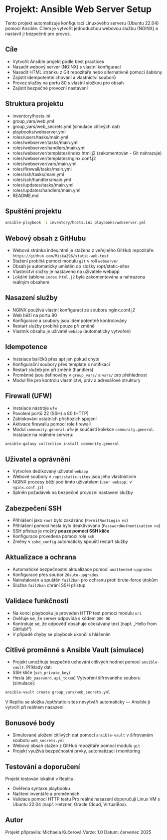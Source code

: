 # Projekt: Ansible Web Server Setup
Tento projekt automatizuje konfiguraci Linuxového serveru (Ubuntu 22.04) pomocí Ansible. Cílem je vytvořit jednoduchou webovou službu (NGINX) a nastavit ji bezpečně pro provoz.

## Cíle
- Vytvořit Ansible projekt podle best practices
- Nasadit webový server (NGINX) s vlastní konfigurací
- Nasadit HTML stránku z Git repozitáře nebo alternativně pomocí šablony
- Zajistit idempotentní chování a vlastnictví souborů
- Provoz služby na portu 80 s vlastní složkou pro obsah
- Zajistit bezpečné provozní nastavení

## Struktura projektu
- inventory/hosts.ini 
- group_vars/web.yml
- group_vars/web_secrets.yml (simulace citlivých dat)
- playbooks/webserver.yml
- roles/users/tasks/main.yml
- roles/webserver/tasks/main.yml
- roles/webserver/handlers/main.yml
- roles/webserver/templates/index.html.j2 (zakomentován - Git nahrazuje)
- roles/webserver/templates/nginx.conf.j2
- roles/webserver/vars/main.yml
- roles/firewall/tasks/main.yml
- roles/ssh/tasks/main.yml
- roles/ssh/handlers/main.yml
- roles/updates/tasks/main.yml
- roles/updates/handlers/main.yml
- README.md

## Spuštění projektu
```bash
ansible-playbook -i inventory/hosts.ini playbooks/webserver.yml
```

## Webový obsah z GitHubu
- Webová stránka index.html je stažena z veřejného GitHub repozitáře: `https://github.com/Miska296/static-web-test`
- Stažení probíhá pomocí modulu `git` v roli `webserver`
- Obsah je automaticky umístěn do složky /opt/static-sites
- Vlastnictví složky je nastaveno na uživatele webapp
- Lokální šablona `index.html.j2` byla zakomentována a nahrazena reálným obsahem

## Nasazení služby
- NGINX používá vlastní konfiguraci ze souboru nginx.conf.j2
- Web běží na portu 80
- Konfigurace a soubory jsou idempotentně kontrolovány
- Restart služby probíhá pouze při změně
- Vlastník obsahu je uživatel `webapp` (automaticky vytvořen)

## Idempotence
- Instalace balíčků přes apt jen pokud chybí
- Konfigurační soubory přes template s notifikací
- Restart služeb jen při změně (handlers)
- Proměnné jsou definovány v `group_vars/` a `vars/` pro přehlednost
- Modul file pro kontrolu vlastnictví, práv a adresářové struktury

## Firewall (UFW)
- Instalace nástroje `ufw`
- Povolení portů 22 (SSH) a 80 (HTTP)
- Zablokování ostatních příchozích spojení
- Aktivace firewallu pomocí role firewall
- Modul `community.general.ufw` je součástí kolekce `community.general`. Instalace na reálném serveru:
```bash
ansible-galaxy collection install community.general
```

## Uživatel a oprávnění
- Vytvořen dedikovaný uživatel `webapp`
- Webové soubory v `/opt/static-sites` jsou jeho vlastnictvím
- NGINX procesy běží pod tímto uživatelem (`user webapp;` v `nginx.conf.j2`)
- Splněn požadavek na bezpečné provozní nastavení služby

## Zabezpečení SSH
- Přihlášení jako `root` bylo zakázáno (`PermitRootLogin no`)
- Přihlášení pomocí hesla bylo deaktivováno (`PasswordAuthentication no`)
- SSH přístup je možný **pouze pomocí SSH klíče**
- Konfigurace provedena pomocí role `ssh`
- Změny v `sshd_config` automaticky spouští restart služby

## Aktualizace a ochrana
- Automatické bezpečnostní aktualizace pomocí `unattended-upgrades`
- Konfigurace přes soubor `20auto-upgrades`
- Nainstalován a spuštěn `fail2ban` pro ochranu proti brute-force útokům
- Služba `fail2ban` chrání SSH přístup

## Validace funkčnosti
- Na konci playbooku je proveden HTTP test pomocí modulu `uri`
- Ověřuje se, že server odpovídá s kódem `200 OK`
- Kontroluje se, že odpověď obsahuje očekávaný text (např. „Hello from GitHub!“)
- V případě chyby se playbook ukončí s hlášením

## Citlivé proměnné s Ansible Vault (simulace)
- Projekt umožňuje bezpečné uchování citlivých hodnot pomocí `ansible-vault`.
Příklady dat:
- SSH klíče (`ssh_private_key`)
- Hesla (`db_password`, `api_token`)
Vytvoření šifrovaného souboru (simulace):
```bash
ansible-vault create group_vars/web_secrets.yml
```
V Replitu se složka /opt/static-sites nevytváří automaticky — Ansible ji vytvoří při reálném nasazení.

## Bonusové body
- Simulované uložení citlivých dat pomocí `ansible-vault` v šifrovaném souboru `web_secrets.yml`
- Webový obsah stažen z GitHub repozitáře pomocí modulu `git`
- Projekt využívá bezpečnostní prvky, automatizaci i monitoring

## Testování a doporučení
Projekt testován lokálně v Replitu:
- Ověřena syntaxe playbooku
- Načtení inventáře a proměnných
- Validace pomocí HTTP testu
Pro reálné nasazení doporučuji Linux VM s Ubuntu 22.04 (např. Hetzner, Oracle Cloud, VirtualBox).

## Autor
Projekt připravila: Michaela Kučerová 
Verze: 1.0 
Datum: červenec 2025